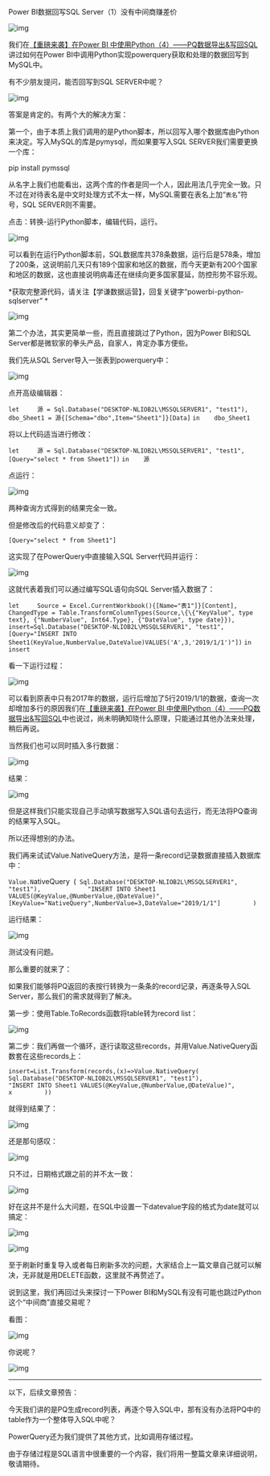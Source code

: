 Power BI数据回写SQL Server（1）没有中间商赚差价

![img](https://mmbiz.qpic.cn/mmbiz_jpg/OyXiackVTfOiaYFMzgSvXEHcsLicyWQtvacduvV5NuS96W85vl9qE1pAWI7SiagNerELIeMNNtarI7icTSaLbRP4l9Q/640?wx_fmt=jpeg)



我们在[【重磅来袭】在Power BI 中使用Python（4）——PQ数据导出&写回SQL](http://mp.weixin.qq.com/s?__biz=MzI2MDY3NDk1OA==&mid=2247483996&idx=1&sn=65fbc72a39ba9168ef611110b3a16e54&chksm=ea6746bddd10cfab9ea97b3e0c418bc5f7c195ad5d7f75edfc11fd41242cbd87cf8ff6f37103&scene=21#wechat_redirect) 讲过如何在Power BI中调用Python实现powerquery获取和处理的数据回写到MySQL中。



有不少朋友提问，能否回写到SQL SERVER中呢？

![img](https://mmbiz.qpic.cn/mmbiz_png/OyXiackVTfOgcmPd6SBjrlvB2EatBRdibj7pzCkMKwV27K2pR5cNSNjwtvH6WfAY2Z7R9hJibfa1mZFOMNWCHLIibA/640?wx_fmt=png)



答案是肯定的。有两个大的解决方案：



第一个，由于本质上我们调用的是Python脚本，所以回写入哪个数据库由Python来决定。写入MySQL的库是pymysql，而如果要写入SQL SERVER我们需要更换一个库：

pip install pymssql



从名字上我们也能看出，这两个库的作者是同一个人，因此用法几乎完全一致。只不过在对待表名是中文时处理方式不太一样，MySQL需要在表名上加“`表名`”符号，SQL SERVER则不需要。



点击：转换-运行Python脚本，编辑代码，运行。

![img](https://mmbiz.qpic.cn/mmbiz_gif/OyXiackVTfOiaYFMzgSvXEHcsLicyWQtvacViasO7NR5icg9TMfhGQbXo2rI3h1JRXOUsxOp7L89ZIFatIXbGiakCypQ/640?wx_fmt=gif)



可以看到在运行Python脚本前，SQL数据库共378条数据，运行后是578条，增加了200条，这说明前几天只有189个国家和地区的数据，而今天更新有200个国家和地区的数据，这也直接说明病毒还在继续向更多国家蔓延，防控形势不容乐观。



*获取完整源代码，请关注【学谦数据运营】，回复关键字“powerbi-python-sqlserver”
*

![img](https://mmbiz.qpic.cn/mmbiz_png/OyXiackVTfOiaYFMzgSvXEHcsLicyWQtvacic6463kveFzUWFRicV4DiarGpJVLtCjqTmxABJmhNIQw5jhbtYXDPzWhA/640?wx_fmt=png)





第二个办法，其实更简单一些，而且直接跳过了Python，因为Power BI和SQL Server都是微软家的拳头产品，自家人，肯定办事方便些。



我们先从SQL Server导入一张表到powerquery中：

![img](https://mmbiz.qpic.cn/mmbiz_gif/OyXiackVTfOiaYFMzgSvXEHcsLicyWQtvacjDqN1Sk5dTJjpicSMNwpvKrdW6yXd57cMZMpfWXuOJYhrgYZib0CuoMg/640?wx_fmt=gif)



点开高级编辑器：

`let    
    源 = Sql.Database("DESKTOP-NLIOB2L\MSSQLSERVER1", "test1"),    
    dbo_Sheet1 = 源{[Schema="dbo",Item="Sheet1"]}[Data]`
`in    dbo_Sheet1`



将以上代码适当进行修改：

`let    
    源 = Sql.Database("DESKTOP-NLIOB2L\MSSQLSERVER1", "test1",[Query="select * from Sheet1"])`
`in    源`



点运行：

![img](https://mmbiz.qpic.cn/mmbiz_png/OyXiackVTfOiaYFMzgSvXEHcsLicyWQtvacburAhDf9LROVgbEQXAkRNa1IhMZs3865Apzegia669zUKUHiagHp0kvA/640?wx_fmt=png)



两种查询方式得到的结果完全一致。



但是修改后的代码意义却变了：



`[Query="select * from Sheet1"]`



这实现了在PowerQuery中直接输入SQL Server代码并运行：

![img](https://mmbiz.qpic.cn/mmbiz_png/OyXiackVTfOiaYFMzgSvXEHcsLicyWQtvacoIKzcF7gCicQvNpwKRYzzWbKRY9hUu0YB1ux1oEOUZy7jU3aoVTYYiaA/640?wx_fmt=png)



这就代表着我们可以通过编写SQL语句向SQL Server插入数据了：

`let    
    Source = Excel.CurrentWorkbook(){[Name="表1"]}[Content],    
    ChangedType = Table.TransformColumnTypes(Source,\{\{"KeyValue", type text}, {"NumberValue", Int64.Type}, {"DateValue", type date}}),    
    insert=Sql.Database("DESKTOP-NLIOB2L\MSSQLSERVER1", "test1",[Query="INSERT INTO Sheet1(KeyValue,NumberValue,DateValue)VALUES('A',3,'2019/1/1')"])`
`in    insert`



看一下运行过程：

![img](https://mmbiz.qpic.cn/mmbiz_gif/OyXiackVTfOiaYFMzgSvXEHcsLicyWQtvacN32FonLpSBVdsEkUHWowiawSiaR1WZ4dsQxCusRf7L34Gcm4eWAAQ2IA/640?wx_fmt=gif)



可以看到原表中只有2017年的数据，运行后增加了5行2019/1/1的数据，查询一次却增加多行的原因我们在[【重磅来袭】在Power BI 中使用Python（4）——PQ数据导出&写回SQL](http://mp.weixin.qq.com/s?__biz=MzI2MDY3NDk1OA==&mid=2247483996&idx=1&sn=65fbc72a39ba9168ef611110b3a16e54&chksm=ea6746bddd10cfab9ea97b3e0c418bc5f7c195ad5d7f75edfc11fd41242cbd87cf8ff6f37103&scene=21#wechat_redirect)中也说过，尚未明确知晓什么原理，只能通过其他办法来处理，稍后再说。



当然我们也可以同时插入多行数据：

![img](https://mmbiz.qpic.cn/mmbiz_png/OyXiackVTfOiaYFMzgSvXEHcsLicyWQtvacyPk74CffOBFHedEJ4fCL5gn05xV0WSecWf9R1hbmYqkUvGytynic2Qw/640?wx_fmt=png)



结果：

![img](https://mmbiz.qpic.cn/mmbiz_png/OyXiackVTfOiaYFMzgSvXEHcsLicyWQtvacg5FPG3qBGhobFrsVdhYHpjhv29sds4sap5G9L3tsxicic8cxzLG8Gsibw/640?wx_fmt=png)



但是这样我们只能实现自己手动填写数据写入SQL语句去运行，而无法将PQ查询的结果写入SQL。



所以还得想别的办法。



我们再来试试Value.NativeQuery方法，是将一条record记录数据直接插入数据库中：

`Value.N`ativeQuery`
        `(`
        Sql.Database("DESKTOP-NLIOB2L\MSSQLSERVER1", "test1"),            
        "INSERT INTO Sheet1 VALUES(@KeyValue,@NumberValue,@DateValue)",            
        [KeyValue="NativeQuery",NumberValue=3,DateValue="2019/1/1"]        
        )`

运行结果：

![img](https://mmbiz.qpic.cn/mmbiz_png/OyXiackVTfOiaYFMzgSvXEHcsLicyWQtvacpq4srUgbP87rP0AhEvibfibal1iagj7SJJbZsgR5mx6ojHUeMkic7iccTrQ/640?wx_fmt=png)

测试没有问题。



那么重要的就来了：



如果我们能够将PQ返回的表按行转换为一条条的record记录，再逐条导入SQL Server，那么我们的需求就得到了解决。



第一步：使用Table.ToRecords函数将table转为record list：

![img](https://mmbiz.qpic.cn/mmbiz_gif/OyXiackVTfOiaYFMzgSvXEHcsLicyWQtvactq4wmsgsDqf0QVPuAibZ7AWiay9EbmeibEPsBc24sqH4SibuVdydLG2SeQ/640?wx_fmt=gif)



第二步：我们再做一个循环，逐行读取这些records，并用Value.NativeQuery函数套在这些records上：

`insert=List.Transform(records,(x)=>Value.NativeQuery(            
            Sql.Database("DESKTOP-NLIOB2L\MSSQLSERVER1", "test1"),            
            "INSERT INTO Sheet1 VALUES(@KeyValue,@NumberValue,@DateValue)",            
            x        
            ))`



就得到结果了：

![img](https://mmbiz.qpic.cn/mmbiz_gif/OyXiackVTfOiaYFMzgSvXEHcsLicyWQtvace5mhib0ElicG1kLeOQfFTicZZeoXRaqNqLc8IZOzugowbDYfia8FskaPAA/640?wx_fmt=gif)



还是那句感叹：

![img](https://mmbiz.qpic.cn/mmbiz_jpg/OyXiackVTfOhFSYQRT6gCntGhzicVysOxen5x5xnzO5Zib2piclRHX7aoYrSZBkHsLVtSsvaOp1bgqMbvUlibP51XSQ/640?wx_fmt=jpeg)



只不过，日期格式跟之前的并不太一致：

![img](https://mmbiz.qpic.cn/mmbiz_png/OyXiackVTfOiaYFMzgSvXEHcsLicyWQtvac7yGJ66iaWcEC3hfgcwscDxKMAZf8HJ2Zs6HibaRJjtpt52cL4dOokTnw/640?wx_fmt=png)



好在这并不是什么大问题，在SQL中设置一下datevalue字段的格式为date就可以搞定：

![img](https://mmbiz.qpic.cn/mmbiz_png/OyXiackVTfOiaYFMzgSvXEHcsLicyWQtvacjneLp8f1GibibbILN5WMcaib26KNdN79TsibFiaNzS0Sg6M7DdgQdf0m34Q/640?wx_fmt=png)



![img](https://mmbiz.qpic.cn/mmbiz_gif/OyXiackVTfOgfUZfjnTP7I2MY4D4f0G78t3M7lpbYGCM81Z4GORa6QoGvrroWjE8vqdVQictms7hwlibicG6DxicYQQ/640?wx_fmt=gif)



至于刷新时重复导入或者每日刷新多次的问题，大家结合上一篇文章自己就可以解决，无非就是用DELETE函数，这里就不再赘述了。



说到这里，我们再回过头来探讨一下Power BI和MySQL有没有可能也跳过Python这个“中间商”直接交易呢？



看图：

![img](https://mmbiz.qpic.cn/mmbiz_png/OyXiackVTfOiaYFMzgSvXEHcsLicyWQtvacyrdfAbBHicl6tEUEapSvgx5Cee5ttSLVO8MRJPPFycCNJfvzwiciaMDdQ/640?wx_fmt=png)



你说呢？

![img](https://mmbiz.qpic.cn/mmbiz_jpg/OyXiackVTfOiaYFMzgSvXEHcsLicyWQtvacqqh0HicqdeX8NsXiaibvhmrKscg6sQNd6tGicic9K6v63h7KQogcBiab9Zicw/640?wx_fmt=jpeg)







------



以下，后续文章预告：



今天我们讲的是PQ生成record列表，再逐个导入SQL中，那有没有办法将PQ中的table作为一个整体导入SQL中呢？



PowerQuery还为我们提供了其他方式，比如调用存储过程。



由于存储过程是SQL语言中很重要的一个内容，我们将用一整篇文章来详细说明，敬请期待。

